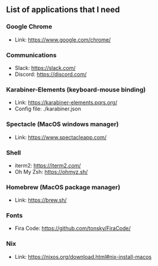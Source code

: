 ## List of applications that I need

### Google Chrome
- Link: https://www.google.com/chrome/

### Communications
- Slack: https://slack.com/
- Discord: https://discord.com/

### Karabiner-Elements (keyboard-mouse binding)
- Link: https://karabiner-elements.pqrs.org/
- Config file: ./karabiner.json

### Spectacle (MacOS windows manager)
- Link: https://www.spectacleapp.com/

### Shell
- iterm2: https://iterm2.com/
- Oh My Zsh: https://ohmyz.sh/

### Homebrew (MacOS package manager)
- Link: https://brew.sh/

### Fonts
- Fira Code: https://github.com/tonsky/FiraCode/

### Nix
- Link: https://nixos.org/download.html#nix-install-macos